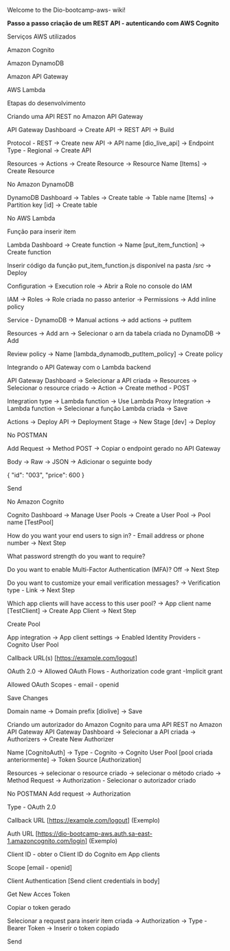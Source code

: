 Welcome to the Dio-bootcamp-aws- wiki!

**Passo a passo criação de um REST API - autenticando com AWS Cognito**

Serviços AWS utilizados

Amazon Cognito

Amazon DynamoDB

Amazon API Gateway

AWS Lambda

Etapas do desenvolvimento

Criando uma API REST no Amazon API Gateway

API Gateway Dashboard -> Create API -> REST API -> Build

Protocol - REST -> Create new API -> API name [dio_live_api] -> Endpoint Type - Regional -> Create API

Resources -> Actions -> Create Resource -> Resource Name [Items] -> Create Resource

No Amazon DynamoDB

DynamoDB Dashboard -> Tables -> Create table -> Table name [Items] -> Partition key [id] -> Create table

No AWS Lambda

Função para inserir item

Lambda Dashboard -> Create function -> Name [put_item_function] -> Create function

Inserir código da função put_item_function.js disponível na pasta /src -> Deploy

Configuration -> Execution role -> Abrir a Role no console do IAM

IAM -> Roles -> Role criada no passo anterior -> Permissions -> Add inline policy

Service - DynamoDB -> Manual actions -> add actions -> putItem

Resources -> Add arn -> Selecionar o arn da tabela criada no DynamoDB -> Add

Review policy -> Name [lambda_dynamodb_putItem_policy] -> Create policy

Integrando o API Gateway com o Lambda backend

API Gateway Dashboard -> Selecionar a API criada -> Resources -> Selecionar o resource criado -> Action -> Create method - POST

Integration type -> Lambda function -> Use Lambda Proxy Integration -> Lambda function -> Selecionar a função Lambda criada -> Save

Actions -> Deploy API -> Deployment Stage -> New Stage [dev] -> Deploy

No POSTMAN

Add Request -> Method POST -> Copiar o endpoint gerado no API Gateway

Body -> Raw -> JSON -> Adicionar o seguinte body

{
  "id": "003",
  "price": 600
}

Send

No Amazon Cognito

Cognito Dashboard -> Manage User Pools -> Create a User Pool -> Pool name [TestPool]

How do you want your end users to sign in? - Email address or phone number -> Next Step

What password strength do you want to require?

Do you want to enable Multi-Factor Authentication (MFA)? Off -> Next Step

Do you want to customize your email verification messages? -> Verification type - Link -> Next Step

Which app clients will have access to this user pool? -> App client name [TestClient] -> Create App Client -> Next Step

Create Pool

App integration -> App client settings -> Enabled Identity Providers - Cognito User Pool

Callback URL(s) [https://example.com/logout]

OAuth 2.0 -> Allowed OAuth Flows - Authorization code grant -Implicit grant

Allowed OAuth Scopes - email - openid

Save Changes

Domain name -> Domain prefix [diolive] -> Save

Criando um autorizador do Amazon Cognito para uma API REST no Amazon API Gateway
API Gateway Dashboard -> Selecionar a API criada -> Authorizers -> Create New Authorizer

Name [CognitoAuth] -> Type - Cognito -> Cognito User Pool [pool criada anteriormente] -> Token Source [Authorization]

Resources -> selecionar o resource criado -> selecionar o método criado -> Method Request -> Authorization - Selecionar o autorizador criado

No POSTMAN
Add request -> Authorization

Type - OAuth 2.0

Callback URL [https://example.com/logout] (Exemplo)

Auth URL [https://dio-bootcamp-aws.auth.sa-east-1.amazoncognito.com/login] (Exemplo)

Client ID - obter o Client ID do Cognito em App clients

Scope [email - openid]

Client Authentication [Send client credentials in body]

Get New Acces Token

Copiar o token gerado

Selecionar a request para inserir item criada -> Authorization -> Type - Bearer Token -> Inserir o token copiado

Send
